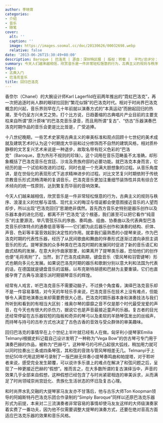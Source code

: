 ```yaml
---
author: 李晓育
categories:
- 介绍
- 音乐
- 随笔
cover:
  alt: ''
  caption: ''
  image: https://images.soomal.cc/doc/20130626/00032698.webp
  relative: false
date: '2013-06-26T15:30:49+08:00'
description: Baroque | 巴洛克 | 源自：深圳特区报 | 版权：转载 |  平均/总评分：10.00/30
summary: 今天人们越来越相信，欣赏音乐是一件非常轻松惬意的行为，古典主义的规则与秩序、浪漫主义的忧郁与滥情、现代主义的晦涩与怪诞都会使意图接近音乐的人望而却步，所以出现“巴洛克回归”思潮绝非偶然。首先西方音乐史特别是器乐创作以及乐器本身的进化历程，都离不开“巴洛克”这个根基，我们甚至可以把它看作“纯音乐”的主要源流……
tags:
- 古典入门
- 巴洛克音乐
title: 回归巴洛克
---
```


香奈尔（Chanel）的大腕设计师Karl Lagerfild在前两年推出的“霓虹巴洛克”，再一次把追逐时尚人群的眼球拉回到“繁花似锦”的巴洛克时代。相对于时尚界巴洛克概念的兴起，音乐界则早在几十年前就以演奏方式的“本真运动”而掀起回归的热潮，至今仍呈方兴未艾之势。打个比方说，日趋萎缩的古典唱片产业目前的主要支柱来自所谓“原汁原味”的巴洛克音乐录音，而且用所谓“复古”、“仿古”乐器演奏巴洛克时期作品的音乐会更是比比皆是，广受追捧。

十八世纪晚期，一些艺术史家用古典主义的审美标准和观点回顾十七世纪的美术成就及建筑艺术时认为这个时期庞大华丽和过分修饰而不自然的建筑风格，相对质朴静穆的文艺复兴艺术来说是一种退步，故取名带有贬义色彩的“巴洛克”（Baroque，意为外形不规则的珍珠）。这个词用在音乐范畴虽不太准确，却形象概括了巴洛克音乐在宫廷、沙龙及贵族府邸的必要功能。就巴洛克本身而言，它经历的是一个试验和改进的过程，同时也是一个充满大胆想象的过程。从音乐角度讲，是在世俗化的表现形式下追求精神进步的过程。对比文艺复兴时期依附于传统宗教音乐形式流畅清晰的复调音乐，巴洛克音乐更加注重细节装饰性并具有综合艺术倾向的统一性原则，达到繁复而华丽的音响效果。

今天人们越来越相信，欣赏音乐是一件非常轻松惬意的行为，古典主义的规则与秩序、浪漫主义的忧郁与滥情、现代主义的晦涩与怪诞都会使意图接近音乐的人望而却步，所以出现“巴洛克回归”思潮绝非偶然。首先西方音乐史特别是器乐创作以及乐器本身的进化历程，都离不开“巴洛克”这个根基，我们甚至可以把它看作“纯音乐”的主要源流，举凡管弦乐队的序曲、奏鸣曲、组曲、协奏曲以及代表典型巴洛克音乐织体特点的通奏低音等等――它们都为此后器乐创作和演奏的结构、织体、声音、色彩等丰富音效起到决定性的作用。就拿我们最熟悉的小提琴来说，作为巴洛克时期的代表性乐器，经历了从民间歌曲和舞曲的伴奏形式逐渐过渡向承担主调音乐的形式。提琴家族的众多种类在巴洛克时期的发展同时促进了新的音乐语汇和曲式结构的发展，在意大利作曲家那里，如果离开了提琴类乐器，恐怕他们的创作也便“毛将焉附”了。当然，到了巴洛克成熟期，键盘音乐（管风琴和羽管键琴）形式也朝向多元化发展。如果说巴洛克时期的器乐和歌剧分别以意大利和法国为代表的话，在德国就是键盘音乐的滥觞，以布克斯特胡德和巴赫为主要重镇，它们也直接孕育了古典与浪漫乐派时期钢琴音乐的辉煌。

经常有人戏言，听巴洛克音乐不需要动脑子。不过换个角度看，演绎巴洛克音乐却不是一件容易事情，对今天的年轻乐手来说，巴洛克音乐在技术上没有难点，但能够令人满意地演奏出来却需要费很大心思。巴洛克时期乐器本身和演奏技法与我们所听到和看到的有相当大区别：维奥尔琴的靡靡之音不仅是那个时代最受宠爱的声音，在今天也有很大的杀伤力，据说它也是声音最接近童声的乐器。复古者的目光还经常停留在古乐器较短的指板和奇异的琴弓以及柔软的羊肠琴弦发出的丝缎声，而持琴与持弓的古朴方式也决定了古色古香的音效与受众群体的审美趣味。

回归巴洛克的事情早在上个世纪上半叶就已经有人在做。匈牙利小提琴家Emilia Telmanyi根据史料记载自己设计发明了一种称为“Vega Bow”的仿古琴弓专门用于演奏巴赫的作品，被称为“巴赫弓”。这种琴弓的弓杆凸起很大弧线，稍加用力就可以同时拉奏出三条或四条琴弦，其和弦的音效与管风琴相差无几。Telmanyi于上世纪50年代用这把琴弓录制了一版巴赫无伴奏小提琴奏鸣曲和帕提塔，对于聆听者来说，感受完全发生颠覆，可以说许多乐谱上的难点在解决了和弦问题之后，呈现了一种更接近巴赫的“假想”。推而言之，在大多数所谓的复古演绎当中，声音的效果几乎全部来自假想，这种假想已经包含了与时尚紧密相连的审美诉求，从而满足了时尚领域崇尚宫廷化、贵族化生活状态的怀旧及复古心理。

和时尚界水乳交融的大提琴家马友友亦不甘落后，他与古乐大师Ton Koopman领导的阿姆斯特丹巴洛克乐团合作录制的“Simply Baroque”同样以还原巴洛克乐器形式为前提，本来对二三流演奏者非常容易的事情却使马友友这样的大师级演奏家着实费了一番功夫，因为他不仅需要调整大提琴的演奏方式，还要在绝对音高方面适应巴洛克乐器的效果和音乐风格。